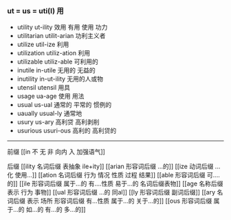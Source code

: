 ### ut = us = uti(l) 用
- utility ut-ility 效用 有用 使用 功力
- utilitarian utilit-arian 功利主义者
- utilize util-ize 利用
- utilization utiliz-ation 利用
- utilizable utiliz-able 可利用的
- inutile in-utile 无用的  无益的
- inutility in-ut-ility 无用的人或物
- utensil utensil 用具
- usage ua-age 使用 用法
- usual us-ual 通常的 平常的 惯例的
- uaually usual-ly 通常地 
- usury us-ary 高利贷 高利剥削
- usurious usuri-ous 高利的 高利贷的


---
前缀
[[in 不 无 非  向内 入 加强语气]]

后缀
[[ility 名词后缀 表抽象  ile+ity]]
[[arian 形容词后缀  ...的]]
[[ize 动词后缀 ...化 使用...]]
[[ation 名词后缀  行为 情况 性质 过程 结果]]
[[able  形容词后缀 可....的]]
[[ile 形容词后缀 属于...的 有....性质  易于...的 名词后缀表物]]
[[age 名称后缀 表示 行为 事物]]
[[ual 形容词后缀   ...的  同al]]
[[ly  形容词后缀 副词后缀]]
[[ary 名词后缀 表示 场所  形容词后缀 有...性质 属于...的 关于...的]]
[[ous 形容词后缀 属于...的 如...的 有...的 多...的]]